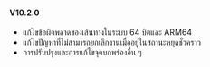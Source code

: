 #### V10.2.0

- แก้ไขข้อผิดพลาดของเส้นทางในระบบ 64 บิตและ ARM64
- แก้ไขปัญหาที่ไม่สามารถยกเลิกงานเมื่ออยู่ในสถานะหยุดชั่วคราว
- การปรับปรุงและการแก้ไขจุดบกพร่องอื่น ๆ